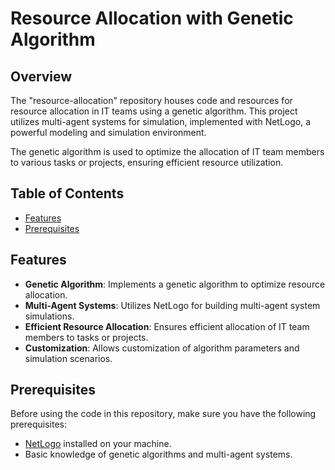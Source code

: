 # Resource Allocation with Genetic Algorithm

## Overview

The "resource-allocation" repository houses code and resources for resource allocation in IT teams using a genetic algorithm. This project utilizes multi-agent systems for simulation, implemented with NetLogo, a powerful modeling and simulation environment.

The genetic algorithm is used to optimize the allocation of IT team members to various tasks or projects, ensuring efficient resource utilization.

## Table of Contents

- [Features](#features)
- [Prerequisites](#prerequisites)
  
## Features

- **Genetic Algorithm**: Implements a genetic algorithm to optimize resource allocation.
- **Multi-Agent Systems**: Utilizes NetLogo for building multi-agent system simulations.
- **Efficient Resource Allocation**: Ensures efficient allocation of IT team members to tasks or projects.
- **Customization**: Allows customization of algorithm parameters and simulation scenarios.

## Prerequisites

Before using the code in this repository, make sure you have the following prerequisites:

- [NetLogo](https://ccl.northwestern.edu/netlogo/) installed on your machine.
- Basic knowledge of genetic algorithms and multi-agent systems.
